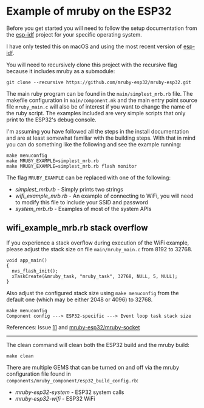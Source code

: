 # Example of mruby on the ESP32

Before you get started you will need to follow the setup documentation from
the [esp-idf](https://github.com/espressif/esp-idf/tree/master/docs) project
for your specific operating system.

I have only tested this on macOS and using the most recent version of
[esp-idf](https://github.com/espressif/esp-idf/tree/abecab7525e7edb1fde16ab5d8cf7b368b1d332c).

You will need to recursively clone this project with the recursive flag
because it includes mruby as a submodule:

```
git clone --recursive https://github.com/mruby-esp32/mruby-esp32.git
```

The main ruby program can be found in the `main/simplest_mrb.rb` file. The
makefile configuration in `main/component.mk` and the main entry point source
file `mruby_main.c` will also be of interest if you want to change the name of
the ruby script. The examples included are very simple scripts that only print
to the ESP32's debug console.

I'm assuming you have followed all the steps in the install documentation and
are at least somewhat familiar with the building steps. With that in mind you
can do something like the following and see the example running:

```
make menuconfig
make MRUBY_EXAMPLE=simplest_mrb.rb
make MRUBY_EXAMPLE=simplest_mrb.rb flash monitor
```

The flag `MRUBY_EXAMPLE` can be replaced with one of the following:

  * _simplest_mrb.rb_ - Simply prints two strings
  * _wifi_example_mrb.rb_ - An example of connecting to WiFi, you will need to
    modify this file to include your SSID and password
  * _system_mrb.rb_ - Examples of most of the system APIs

## wifi\_example\_mrb.rb stack overflow

If you experience a stack overflow during execution of the WiFi example, please
adjust the stack size on file `main/mruby_main.c` from 8192 to 32768.

```
void app_main()
{
  nvs_flash_init();
  xTaskCreate(&mruby_task, "mruby_task", 32768, NULL, 5, NULL);
}

```

Also adjust the configured stack size using `make menuconfig` from the default
one (which may be either 2048 or 4096) to 32768.

```
make menuconfig
Component config ---> ESP32-specific ---> Event loop task stack size
```

References: Issue [11](#11) and
[mruby-esp32\/mruby-socket](https://github.com/mruby-esp32/mruby-socket)

---

The clean command will clean both the ESP32 build and the mruby build:

```
make clean
```

There are multiple GEMS that can be turned on and off via the mruby
configuration file found in
`components/mruby_component/esp32_build_config.rb`:

* _mruby-esp32-system_ - ESP32 system calls
* _mruby-esp32-wifi_ - ESP32 WiFi


